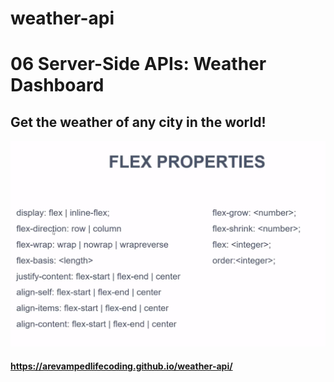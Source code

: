 # weather-api

# 06 Server-Side APIs: Weather Dashboard

## Get the weather of any city in the world!

<img src="Weather-img.png" alt="weather">

#### https://arevampedlifecoding.github.io/weather-api/

